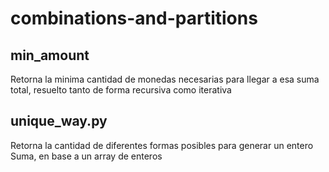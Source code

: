 # combinations-and-partitions

## min_amount

Retorna la minima cantidad de monedas necesarias para llegar a esa suma total, resuelto tanto de forma recursiva como iterativa

## unique_way.py

Retorna la cantidad de diferentes formas posibles para generar un entero Suma, en base a un array de enteros
